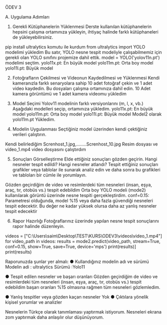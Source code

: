 
ÖDEV 3

A. Uygulama Adımları

1. Gerekli Kütüphanelerin Yüklenmesi
Derste kullanılan kütüphanelerin hepsini çalışma ortamınıza yükleyin,
ihtiyaç halinde farklı kütüphaneleri de yükleyebilirsiniz.

pip install ultralytics komutu  ile kurdum
from ultralytics import YOLO modelimi yükledim
Bu satır, YOLO nesne tespit modeliyle çalışabilmemiz için gerekli olan YOLO sınıfını projemize dahil ettik.
model = YOLO('yolov11n.pt') modelimi seçtim.
yolo11x.pt: En büyük model 
yolo11m.pt: Orta boy model 
yolo11l.pt: Büyük model

2. Fotoğrafların Çekilmesi ve Videonun Kaydedilmesi ve Yüklenmesi
Kendi kameranızla farklı senaryolara sahip 10 adet fotoğraf çekin ve 1
adet video kaydedin. Bu dosyaları çalışma ortamınıza dahil edin.
10 Adet kamera görüntümü ve 1 adet kamera videomu yükledim

3. Model Seçimi
Yolov11 modelinin farklı versiyonlarını (m, l, x, vb.) 
Aşağıdaki modelleri  seçip, ortamınıza yükledim.
yolo11x.pt: En büyük model 
yolo11m.pt: Orta boy model 
yolo11l.pt: Büyük model
Model2 olarak yolo11m.pt  Yükledim.

4. Modelin Uygulanması
Seçtiğiniz model üzerinden kendi çektiğiniz verileri çalıştırın.

Kendi belirlediğim Screnhost_1.jpg,……..Screnhost_10.jpg Resim dosyası ve video_1.mp4 video dosyasını çalıştırdım

5. Sonuçları Görselleştirme
Elde ettiğiniz sonuçları gözden geçirin. Hangi nesneler tespit edildi?
Hangi nesneler atlandı? Tespit ettiğiniz sonuçları grafikler veya tablolar
ile sunarak analiz edin ve daha sonra bu grafikleri ve tabloları bir cümle
ile yorumlayın.

Gözden geçirdiğim de   video ve resimlerdeki tüm   nesneleri (insan, eşya, araç, tır, otobüs vs.) tespit edebildim
Orta boy YOLO modeli (mode2) kullanılarak görüntü üzerinde nesne tespiti gerçekleştirdim.
conf=0.15:  Parametresi olduğunda, model %15 veya daha fazla güvendiği nesneleri tespit edecektir. Bu değer ne kadar yüksek olursa daha az yanlış nesneler tespit edecektir

6. Rapor Hazırlığı
Fotoğraflarınız üzerinde yapılan nesne tespit sonuçlarını rapor halinde düzenleyin.

videos = ["C:\\Users\\saim\\Desktop\\TEST\\KURS\\ODEV3\\videos\\video_1.mp4"] for video_path in videos: results = mode2.predict(video_path, stream=True, conf=0.15, show=True, save=True, device='mps') print(results)]
print(results)

Raporunuzda şunlar yer almalı:
● Kullandığınız modelin adı ve sürümü
Modelin adi : ultralytics Sürümü :Yolo11 

● Tespit edilen nesneler ve başarı oranları
Gözden geçirdiğim de   video ve resimlerdeki tüm   nesneleri (insan, eşya, araç, tır, otobüs vs.) tespit edebildim başarı oranları  %15 olmasına rağmen  tüm nesneleri gözlemledim.

● Yanlış tespitler veya gözden kaçan nesneler
Yok
● Çıktılara yönelik kişisel yorumlar ve analizler

Nesnelerin Türkçe   olarak tanımlaması yaptırmak istiyorum. Nesneleri ekrana zom yaptırmak daha anlaşılır olur düşünüyorum.



